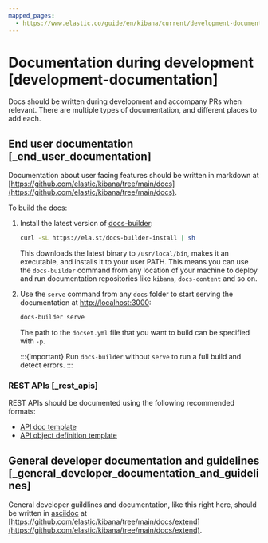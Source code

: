 ```yaml
---
mapped_pages:
  - https://www.elastic.co/guide/en/kibana/current/development-documentation.html
---
```


# Documentation during development [development-documentation]

Docs should be written during development and accompany PRs when relevant. There are multiple types of documentation, and different places to add each.


## End user documentation [_end_user_documentation]

Documentation about user facing features should be written in markdown at [https://github.com/elastic/kibana/tree/main/docs](https://github.com/elastic/kibana/tree/main/docs).

To build the docs: 

1. Install the latest version of [docs-builder](https://github.com/elastic/docs-builder): 

   ```sh
   curl -sL https://ela.st/docs-builder-install | sh
   ```

   This downloads the latest binary to `/usr/local/bin`, makes it an executable, and installs it to your user PATH. This means you can use the `docs-builder` command from any location of your machine to deploy and run documentation repositories like `kibana`,  `docs-content` and so on.

2. Use the `serve` command from any `docs` folder to start serving the documentation at [http://localhost:3000](http://localhost:3000):

   ```sh
   docs-builder serve
   ```

   The path to the `docset.yml` file that you want to build can be specified with `-p`.

   :::{important}
   Run `docs-builder` without `serve` to run a full build and detect errors.
   :::


### REST APIs [_rest_apis]

REST APIs should be documented using the following recommended formats:

* [API doc template](https://raw.githubusercontent.com/elastic/docs/master/shared/api-ref-ex.asciidoc)
* [API object definition template](https://raw.githubusercontent.com/elastic/docs/master/shared/api-definitions-ex.asciidoc)


## General developer documentation and guidelines [_general_developer_documentation_and_guidelines]

General developer guildlines and documentation, like this right here, should be written in [asciidoc](http://asciidoc.org/) at [https://github.com/elastic/kibana/tree/main/docs/extend](https://github.com/elastic/kibana/tree/main/docs/extend).
